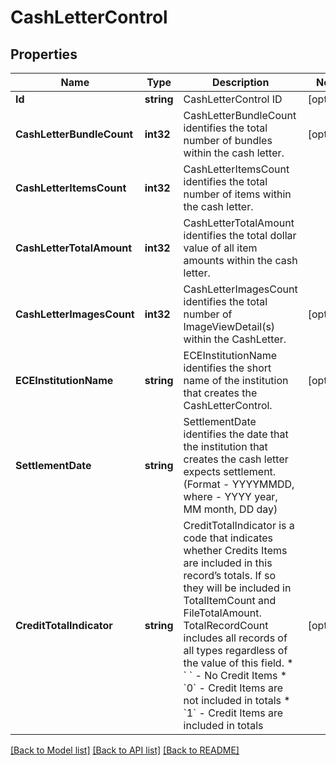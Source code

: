 # CashLetterControl

## Properties
Name | Type | Description | Notes
------------ | ------------- | ------------- | -------------
**Id** | **string** | CashLetterControl ID | [optional] 
**CashLetterBundleCount** | **int32** | CashLetterBundleCount identifies the total number of bundles within the cash letter. | [optional] 
**CashLetterItemsCount** | **int32** | CashLetterItemsCount identifies the total number of items within the cash letter. | 
**CashLetterTotalAmount** | **int32** | CashLetterTotalAmount identifies the total dollar value of all item amounts within the cash letter. | 
**CashLetterImagesCount** | **int32** | CashLetterImagesCount identifies the total number of ImageViewDetail(s) within the CashLetter. | [optional] 
**ECEInstitutionName** | **string** | ECEInstitutionName identifies the short name of the institution that creates the CashLetterControl. | [optional] 
**SettlementDate** | **string** | SettlementDate identifies the date that the institution that creates the cash letter expects settlement. (Format - YYYYMMDD, where - YYYY year, MM month, DD day)  | 
**CreditTotalIndicator** | **string** | CreditTotalIndicator is a code that indicates whether Credits Items are included in this record’s totals. If so they will be included in TotalItemCount and FileTotalAmount. TotalRecordCount includes all records of all types regardless of the value of this field. * &#x60; &#x60; - No Credit Items * &#x60;0&#x60; - Credit Items are not included in totals * &#x60;1&#x60; - Credit Items are included in totals  | [optional] 

[[Back to Model list]](../README.md#documentation-for-models) [[Back to API list]](../README.md#documentation-for-api-endpoints) [[Back to README]](../README.md)


